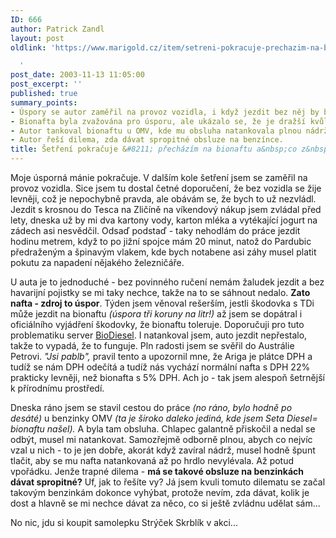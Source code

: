 ```yaml
---
ID: 666
author: Patrick Zandl
layout: post
oldlink: 'https://www.marigold.cz/item/setreni-pokracuje-prechazim-na-bionaftu-a-co-z-toho-poslo

  '
post_date: 2003-11-13 11:05:00
post_excerpt: ''
published: true
summary_points:
- Úspory se autor zaměřil na provoz vozidla, i když jezdit bez něj by bylo levnější.
- Bionafta byla zvažována pro úsporu, ale ukázalo se, že je dražší kvůli DPH.
- Autor tankoval bionaftu u OMV, kde mu obsluha natankovala plnou nádrž.
- Autor řeší dilema, zda dávat spropitné obsluze na benzínce.
title: Šetření pokračuje &#8211; přecházím na bionaftu a&nbsp;co z&nbsp;toho pošlo&#8230;
---
```


<p>
Moje úsporná mánie pokračuje. V dalším kole šetření jsem se zaměřil na provoz vozidla. Sice jsem tu dostal četné doporučení, že bez vozidla se žije levněji, což je nepochybně pravda, ale obávám se, že bych to už nezvládl. Jezdit s krosnou do Tesca na Zličíně na víkendový nákup&#160;jsem zvládal před lety, dneska už by mi dva kartony vody, karton mléka a vytékající jogurt na zádech asi nesvědčil. Odsaď podstaď - taky nehodlám do práce jezdit hodinu metrem, když to po jižní spojce mám 20 minut, natož do Pardubic předraženým a špinavým vlakem, kde bych notabene asi záhy musel platit pokutu za napadení nějakého železničáře. </p>

<p>
U auta je to jednoduché - bez povinného ručení nemám žaludek jezdit a bez havarijní pojistky se mi taky nechce, takže na to se sáhnout nedalo. <STRONG>Zato nafta - zdroj to úspor</STRONG>. Týden jsem věnoval rešerším, jestli škodovka s TDi může jezdit na bionaftu <EM>(úspora tři koruny na litr!)</EM> až jsem se dopátral i oficiálního vyjádření škodovky, že bionaftu toleruje. Doporučuji pro tuto problematiku server <A href="http://www.biodiesel.cz/" target=_blank>BioDiesel</A>. I natankoval jsem, auto jezdit nepřestalo, takže to vypadá, že to funguje. Pln radosti jsem se svěřil do Austrálie Petrovi. <EM>"Jsi pablb",</EM> pravil tento a upozornil mne, že Ariga je plátce DPH a tudíž se nám DPH odečítá a tudíž nás vychází normální nafta s DPH 22% prakticky levněji, než bionafta s 5% DPH. Ach jo - tak jsem alespoň šetrnější k přírodnímu prostředí. </p>

<p>
Dneska ráno jsem se stavil cestou do práce <EM>(no ráno, bylo hodně po desáté)</EM> u benzinky OMV <EM>(ta je široko daleko jediná, kde jsem Seta Diesel= bionaftu&#160;našel).</EM> A byla tam obsluha. Chlapec galantně přiskočil a nedal se odbýt, musel mi natankovat. Samozřejmě odborně plnou, abych co nejvíc vzal u nich - to je jen dobře, akorát když zavíral nádrž, musel hodně špunt tlačit, aby se mu nafta natankovaná&#160;až po hrdlo nevylévala. Až potud vpořádku. Jenže trapné dilema - <STRONG>má se takové obsluze na benzinkách dávat spropitné?</STRONG> Uf, jak to řešíte vy? Já jsem kvuli tomuto dilematu se začal takovým benzinkám dokonce vyhýbat, protože nevím, zda dávat, kolik je dost a hlavně se mi nechce dávat za něco, co si ještě zvládnu udělat sám... </p>

<p>
No nic, jdu si koupit samolepku Strýček Skrblík v akci...</p>
